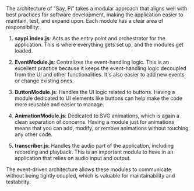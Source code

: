 The architecture of "Say, Pi" takes a modular approach that aligns well with best practices for software development, making the application easier to maintain, test, and expand upon. Each module has a clear area of responsibility:

1. **saypi.index.js**: Acts as the entry point and orchestrator for the application. This is where everything gets set up, and the modules get loaded.
2. **EventModule.js**: Centralizes the event-handling logic. This is an excellent practice because it keeps the event-handling logic decoupled from the UI and other functionalities. It's also easier to add new events or change existing ones.

3. **ButtonModule.js**: Handles the UI logic related to buttons. Having a module dedicated to UI elements like buttons can help make the code more reusable and easier to manage.

4. **AnimationModule.js**: Dedicated to SVG animations, which is again a clean separation of concerns. Having a module just for animations means that you can add, modify, or remove animations without touching any other code.

5. **transcriber.js**: Handles the audio part of the application, including recording and playback. This is an important module to have in an application that relies on audio input and output.

The event-driven architecture allows these modules to communicate without being tightly coupled, which is valuable for maintainability and testability.
